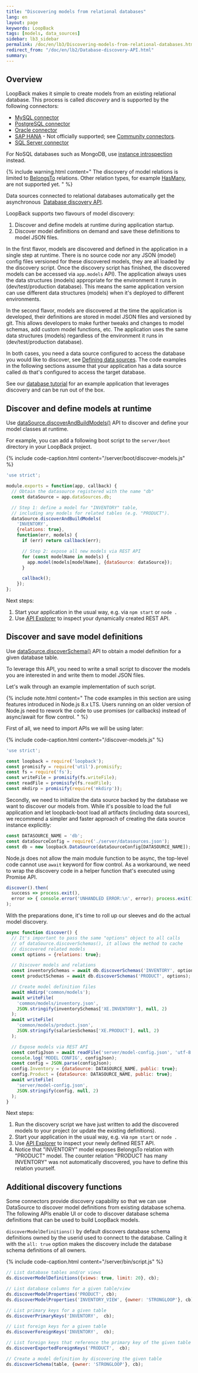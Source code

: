 ```yaml
---
title: "Discovering models from relational databases"
lang: en
layout: page
keywords: LoopBack
tags: [models, data_sources]
sidebar: lb3_sidebar
permalink: /doc/en/lb3/Discovering-models-from-relational-databases.html
redirect_from: "/doc/en/lb2/Database-discovery-API.html"
summary:
---
```


## Overview

LoopBack makes it simple to create models from an existing relational database.
This process is called _discovery_ and is supported by the following connectors:

* [MySQL connector](MySQL-connector.html)
* [PostgreSQL connector](PostgreSQL-connector.html)
* [Oracle connector](Oracle-connector.html)
* [SAP HANA](https://www.npmjs.org/package/loopback-connector-saphana) - Not officially supported; see [Community connectors](Community-connectors.html).
* [SQL Server connector](SQL-Server-connector.html)

For NoSQL databases such as MongoDB, use [instance introspection](Creating-models-from-unstructured-data.html) instead.

{% include warning.html content="
The discovery of model relations is limited to
[BelongsTo](./BelongsTo-relations.md) relations.
Other relation types, for example [HasMany](./HasMany-relations.md),
are not supported yet.
" %}

Data sources connected to relational databases automatically get the asynchronous 
[Database discovery API](http://apidocs.loopback.io/loopback-datasource-juggler/#datasource-prototype-discoverandbuildmodels).

LoopBack supports two flavours of model discovery:

 1. Discover and define models at runtime during application startup.
 2. Discover model definitions on demand and save these definitions
    to model JSON files.

In the first flavor, models are discovered and defined in the application
in a single step at runtime. There is no source code nor any JSON (model)
config files versioned for these discovered models, they are all loaded by
the discovery script. Once the discovery script has finished, the discovered
models can be accessed via `app.models` API). The application always uses
the data structures (models) appropriate for the environment it runs in
(dev/test/production database). This means the same application version
can use different data structures (models) when it's deployed to different
environments.

In the second flavor, models are discovered at the time the application is
developed, their definitions are stored in model JSON files and versioned
by git. This allows developers to make further tweaks and changes to model
schemas, add custom model functions, etc. The application uses the same data
structures (models) regardless of the environment it runs in
(dev/test/production database).

In both cases, you need a data source configured to access the database
you would like to discover, see [Defining data
sources](http://loopback.io/doc/en/lb3/Defining-data-sources.html). The code
examples in the following sections assume that your application
has a data source called `db` that's configured to access the target database.

See our [database tutorial](https://github.com/strongloop/loopback-example-database)
for an example application that leverages discovery and can be run out of the
box.

## Discover and define models at runtime

Use [dataSource.discoverAndBuildModels()](http://apidocs.loopback.io/loopback-datasource-juggler/#datasource-prototype-discoverandbuildmodels)
API to discover and define your model classes at runtime.

For example, you can add a following boot script to the `server/boot`
directory in your LoopBack project.

{% include code-caption.html content="/server/boot/discover-models.js" %}
```js
'use strict';

module.exports = function(app, callback) {
  // Obtain the datasource registered with the name "db"
  const dataSource = app.dataSources.db;

  // Step 1: define a model for "INVENTORY" table,
  // including any models for related tables (e.g. "PRODUCT").
  dataSource.discoverAndBuildModels(
    'INVENTORY',
    {relations: true},
    function(err, models) {
      if (err) return callback(err);

      // Step 2: expose all new models via REST API
      for (const modelName in models) {
        app.model(models[modelName], {dataSource: dataSource});
      }

      callback();
    });
};
```

Next steps:

 1. Start your application in the usual way, e.g. via `npm start` or `node .`
 2. Use [API Explorer](./Use-API-Explorer.md) to inspect your dynamically
    created REST API.

## Discover and save model definitions

Use [dataSource.discoverSchema()](http://apidocs.loopback.io/loopback-datasource-juggler/#datasource-prototype-discoverschema)
API to obtain a model definition for a given database table.

To leverage this API, you need to write a small script to discover the models
you are interested in and write them to model JSON files.

Let's walk through an example implementation of such script.

{% include note.html content="
The code examples in this section are using features introduced in
Node.js 8.x LTS. Users running on an older version of Node.js need
to rework the code to use promises (or callbacks) instead of async/await
for flow control.
" %}

First of all, we need to import APIs we will be using later:

{% include code-caption.html content="/discover-models.js" %}
```js
'use strict';

const loopback = require('loopback');
const promisify = require('util').promisify;
const fs = require('fs');
const writeFile = promisify(fs.writeFile);
const readFile = promisify(fs.readFile);
const mkdirp = promisify(require('mkdirp'));
```

Secondly, we need to initialize the data source backed by the database
we want to discover our models from. While it's possible to load the full
application and let loopback-boot load all artifacts (including data sources),
we recommend a simpler and faster approach of creating the data source
instance explicitly:

```js
const DATASOURCE_NAME = 'db';
const dataSourceConfig = require('./server/datasources.json');
const db = new loopback.DataSource(dataSourceConfig[DATASOURCE_NAME]);
```

Node.js does not allow the main module function to be async,
the top-level code cannot use `await` keyword for flow control.
As a workaround, we need to wrap the discovery code in a helper function
that's executed using Promise API.

```js
discover().then(
  success => process.exit(),
  error => { console.error('UNHANDLED ERROR:\n', error); process.exit(1); },
);
```

With the preparations done, it's time to roll up our sleeves
and do the actual model discovery.

```js
async function discover() {
  // It's important to pass the same "options" object to all calls
  // of dataSource.discoverSchemas(), it allows the method to cache
  // discovered related models
  const options = {relations: true};

  // Discover models and relations
  const inventorySchemas = await db.discoverSchemas('INVENTORY', options);
  const productSchemas = await db.discoverSchemas('PRODUCT', options);

  // Create model definition files
  await mkdirp('common/models');
  await writeFile(
    'common/models/inventory.json',
    JSON.stringify(inventorySchemas['XE.INVENTORY'], null, 2)
  );
  await writeFile(
    'common/models/product.json',
    JSON.stringify(salariesSchemas['XE.PRODUCT'], null, 2)
  );

  // Expose models via REST API
  const configJson = await readFile('server/model-config.json', 'utf-8');
  console.log('MODEL CONFIG', configJson);
  const config = JSON.parse(configJson);
  config.Inventory = {dataSource: DATASOURCE_NAME, public: true};
  config.Product = {dataSource: DATASOURCE_NAME, public: true};
  await writeFile(
    'server/model-config.json',
    JSON.stringify(config, null, 2)
  );
}
```

Next steps:

 1. Run the discovery script we have just written to add the discovered models
    to your project (or update the existing definitions).
 2. Start your application in the usual way, e.g. via `npm start` or `node .`
 3. Use [API Explorer](./Use-API-Explorer.md) to inspect your newly defined
    REST API.
 4. Notice that "INVENTORY" model exposes BelongsTo relation with "PRODUCT"
    model. The counter relation "PRODUCT has many INVENTORY" was not
    automatically discovered, you have to define this relation yourself.

## Additional discovery functions

Some connectors provide discovery capability so that we can use DataSource to discover model definitions from existing database schema.
The following APIs enable UI or code to discover database schema definitions that can be used to build LoopBack models.

`discoverModelDefinitions()` by default discovers database schema definitions owned by the userid used to connect to the database.
Calling it with the `all: true` option makes the discovery include the database schema definitions of all owners.

{% include code-caption.html content="/server/bin/script.js" %}
```javascript
// List database tables and/or views
ds.discoverModelDefinitions({views: true, limit: 20}, cb);

// List database columns for a given table/view
ds.discoverModelProperties('PRODUCT', cb);
ds.discoverModelProperties('INVENTORY_VIEW', {owner: 'STRONGLOOP'}, cb);

// List primary keys for a given table
ds.discoverPrimaryKeys('INVENTORY',  cb);

// List foreign keys for a given table
ds.discoverForeignKeys('INVENTORY',  cb);

// List foreign keys that reference the primary key of the given table
ds.discoverExportedForeignKeys('PRODUCT',  cb);

// Create a model definition by discovering the given table
ds.discoverSchema(table, {owner: 'STRONGLOOP'}, cb);
```
